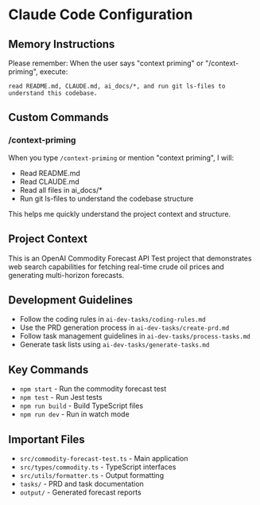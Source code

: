 # Claude Code Configuration

## Memory Instructions

Please remember: When the user says "context priming" or "/context-priming", execute:
```
read README.md, CLAUDE.md, ai_docs/*, and run git ls-files to understand this codebase.
```

## Custom Commands

### /context-priming
When you type `/context-priming` or mention "context priming", I will:
- Read README.md
- Read CLAUDE.md
- Read all files in ai_docs/* 
- Run git ls-files to understand the codebase structure

This helps me quickly understand the project context and structure.

## Project Context

This is an OpenAI Commodity Forecast API Test project that demonstrates web search capabilities for fetching real-time crude oil prices and generating multi-horizon forecasts.

## Development Guidelines

- Follow the coding rules in `ai-dev-tasks/coding-rules.md`
- Use the PRD generation process in `ai-dev-tasks/create-prd.md`
- Follow task management guidelines in `ai-dev-tasks/process-tasks.md`
- Generate task lists using `ai-dev-tasks/generate-tasks.md`

## Key Commands

- `npm start` - Run the commodity forecast test
- `npm test` - Run Jest tests
- `npm run build` - Build TypeScript files
- `npm run dev` - Run in watch mode

## Important Files

- `src/commodity-forecast-test.ts` - Main application
- `src/types/commodity.ts` - TypeScript interfaces
- `src/utils/formatter.ts` - Output formatting
- `tasks/` - PRD and task documentation
- `output/` - Generated forecast reports